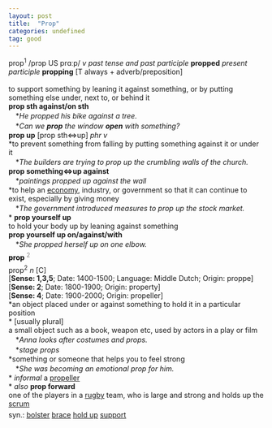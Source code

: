 ```yaml
---
layout: post
title:  "Prop"
categories: undefined
tag: good
---
```

<DIV style="MARGIN: 0px 0px 5px">prop<SUP>1</SUP> /prɔp US prɑːp/ <I>v past tense and past participle</I> <B>propped</B> <I>present participle</I> <B>propping</B> [T always + adverb/preposition]<BR><BR>to support something by leaning it against something, or by putting something else under, next to, or behind it<BR><B>prop sth against/on sth</B><BR>　*<I>He propped his bike against a tree.</I><BR>　*<I>Can we <B>prop</B> the window <B>open</B> with something?</I><BR><B>prop up</B> [prop sth⇔up] <I>phr v</I><BR>*to prevent something from falling by putting something against it or under it<BR>　*<I>The builders are trying to prop up the crumbling walls of the church.</I><BR><B>prop something⇔up against</B><BR>　*<I>paintings propped up against the wall</I><BR>*to help an <A href="{{ site.baseurl }}/economy"><U>economy</U></A>, industry, or government so that it can continue to exist, especially by giving money<BR>　*<I>The government introduced measures to prop up the stock market.</I><BR>* <B>prop yourself up</B><BR>to hold your body up by leaning against something<BR><B>prop yourself up on/against/with</B><BR>　*<I>She propped herself up on one elbow.</I></DIV>
<DIV style="COLOR: #808080; MARGIN: 0px 0px 5px; LINE-HEIGHT: normal"><SPAN style="FONT-SIZE: 10.5pt; COLOR: #000000; LINE-HEIGHT: normal"><B>prop</B></SPAN> <SUP style="FONT-SIZE: 83%; LINE-HEIGHT: normal">2</SUP> </DIV>
<DIV style="MARGIN: 0px 0px 5px">prop<SUP>2</SUP> <I>n</I> [C] <BR>[<B>Sense: 1,3,5</B>; Date: 1400-1500; Language: Middle Dutch; Origin: proppe]<BR>[<B>Sense: 2</B>; Date: 1800-1900; Origin: property]<BR>[<B>Sense: 4</B>; Date: 1900-2000; Origin: propeller]<BR>*an object placed under or against something to hold it in a particular position<BR>* [usually plural] <BR>a small object such as a book, weapon etc, used by actors in a play or film<BR>　*<I>Anna looks after costumes and props.</I><BR>　*<I>stage props</I><BR>*something or someone that helps you to feel strong<BR>　*<I>She was becoming an emotional prop for him.</I><BR>* <I>informal</I> a <A href="{{ site.baseurl }}/propeller"><U>propeller</U></A><BR>* <I>also</I> <B>prop forward</B> <BR>one of the players in a <A href="{{ site.baseurl }}/rugby"><U>rugby</U></A> team, who is large and strong and holds up the <A href="{{ site.baseurl }}/scrum"><U>scrum</U></A></DIV>
<DIV style="MARGIN: 0px 0px 5px">
<DIV style="MARGIN: 4px 0px">syn.: <A href="{{ site.baseurl }}/bolster"><U>bolster</U></A> <A href="{{ site.baseurl }}/brace"><U>brace</U></A> <A href="{{ site.baseurl }}/hold%20up"><U>hold up</U></A> <A href="{{ site.baseurl }}/support"><U>support</U></A></DIV></DIV>

